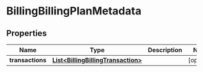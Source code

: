 

# BillingBillingPlanMetadata


## Properties

| Name | Type | Description | Notes |
|------------ | ------------- | ------------- | -------------|
|**transactions** | [**List&lt;BillingBillingTransaction&gt;**](BillingBillingTransaction.md) |  |  [optional] |



